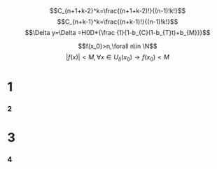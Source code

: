 $$C_{n+1+k-2}^k=\frac{(n+1+k-2)!}{(n-1)!k!}$$ 
$$C_{n+k-1}^k=\frac{(n+k-1)!}{(n-1)!k!}$$
$$\Delta y=\Delta =H0D*{\frac {1}{1-b_{C}(1-b_{T}t)+b_{M}}}$$

$$f(x_0)>n,\forall n\in \N$$
$$|f(x)|<M, \forall x\in U_{\delta}(x_0)\rightarrow f(x_0)<M$$

# 1
### 2

# 3
### 4